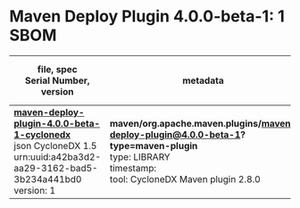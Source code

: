 Maven Deploy Plugin 4.0.0-beta-1: 1 SBOM
=======

| file, spec<br>Serial Number, version| metadata | components<br>by type<br>- libs purl types |
| ----------------------------------- | -------- | ------------------------------------------ |
| **[maven-deploy-plugin-4.0.0-beta-1-cyclonedx](maven/org.apache.maven.plugins/maven-deploy-plugin/4.0.0-beta-1/maven-deploy-plugin-4.0.0-beta-1-cyclonedx.json)**<br>json CycloneDX 1.5<br>urn:uuid:a42ba3d2-aa29-3162-bad5-3b234a441bd0<br>version: 1 | **maven/org.apache.maven.plugins/maven-deploy-plugin@4.0.0-beta-1?type=maven-plugin**<br>type: LIBRARY<br>timestamp: <br>tool: CycloneDX Maven plugin 2.8.0 | 9<br>`library`: 9 <br>- `maven`: 9  |
